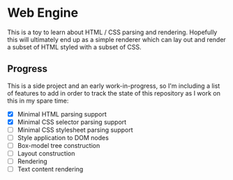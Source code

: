 # Web Engine
This is a toy to learn about HTML / CSS parsing and rendering. Hopefully this
will ultimately end up as a simple renderer which can lay out and render a subset
of HTML styled with a subset of CSS.

## Progress
This is a side project and an early work-in-progress, so I'm including a list
of features to add in order to track the state of this repository as I work on
this in my spare time:

- [X] Minimal HTML parsing support
- [X] Minimal CSS selector parsing support
- [ ] Minimal CSS stylesheet parsing support
- [ ] Style application to DOM nodes
- [ ] Box-model tree construction
- [ ] Layout construction
- [ ] Rendering
- [ ] Text content rendering